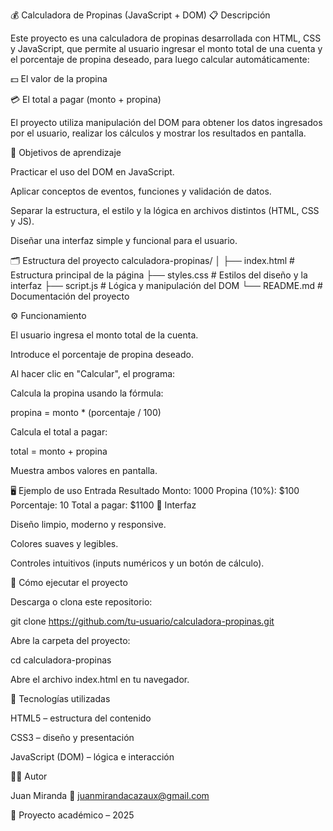 💰 Calculadora de Propinas (JavaScript + DOM)
📋 Descripción

Este proyecto es una calculadora de propinas desarrollada con HTML, CSS y JavaScript, que permite al usuario ingresar el monto total de una cuenta y el porcentaje de propina deseado, para luego calcular automáticamente:

💵 El valor de la propina

💳 El total a pagar (monto + propina)

El proyecto utiliza manipulación del DOM para obtener los datos ingresados por el usuario, realizar los cálculos y mostrar los resultados en pantalla.

🧠 Objetivos de aprendizaje

Practicar el uso del DOM en JavaScript.

Aplicar conceptos de eventos, funciones y validación de datos.

Separar la estructura, el estilo y la lógica en archivos distintos (HTML, CSS y JS).

Diseñar una interfaz simple y funcional para el usuario.

🗂️ Estructura del proyecto
calculadora-propinas/
│
├── index.html      # Estructura principal de la página
├── styles.css      # Estilos del diseño y la interfaz
├── script.js       # Lógica y manipulación del DOM
└── README.md       # Documentación del proyecto

⚙️ Funcionamiento

El usuario ingresa el monto total de la cuenta.

Introduce el porcentaje de propina deseado.

Al hacer clic en "Calcular", el programa:

Calcula la propina usando la fórmula:

propina = monto * (porcentaje / 100)


Calcula el total a pagar:

total = monto + propina


Muestra ambos valores en pantalla.

🖥️ Ejemplo de uso
Entrada	Resultado
Monto: 1000	Propina (10%): $100
Porcentaje: 10	Total a pagar: $1100
🎨 Interfaz

Diseño limpio, moderno y responsive.

Colores suaves y legibles.

Controles intuitivos (inputs numéricos y un botón de cálculo).

🚀 Cómo ejecutar el proyecto

Descarga o clona este repositorio:

git clone https://github.com/tu-usuario/calculadora-propinas.git


Abre la carpeta del proyecto:

cd calculadora-propinas


Abre el archivo index.html en tu navegador.

🧩 Tecnologías utilizadas

HTML5 – estructura del contenido

CSS3 – diseño y presentación

JavaScript (DOM) – lógica e interacción

🧑‍💻 Autor

Juan Miranda
📧 juanmirandacazaux@gmail.com

📅 Proyecto académico – 2025
